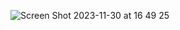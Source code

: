 
![Screen Shot 2023-11-30 at 16 49 25](https://github.com/chebbin/datasci_9_data_prep/assets/141374142/ebad158b-ac40-4d08-9853-b99f4812636b)
